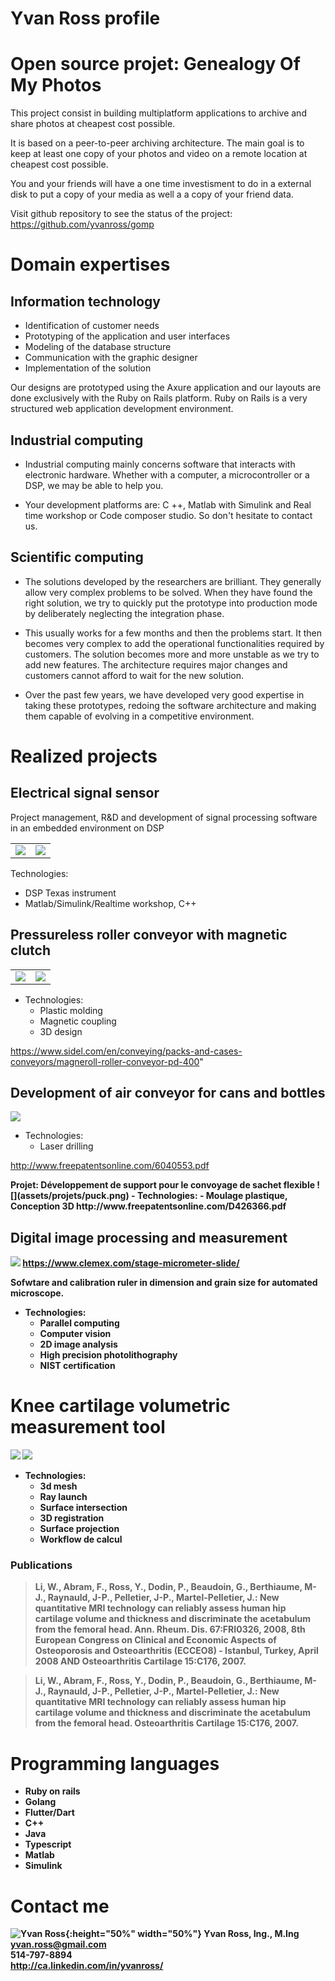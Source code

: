 # Yvan Ross profile

# **Open source projet: G**enealogy **O**f **M**y **P**hotos

This project consist in building multiplatform applications to archive and share photos at cheapest cost possible.

It is based on a peer-to-peer archiving architecture. The main goal is to keep at least one copy of your photos and video on a remote location at cheapest cost possible.   

You and your friends will have a one time investisment to do in a external disk to put a copy of your media as well a a copy of your friend data.

Visit github repository to see the status of the project: https://github.com/yvanross/gomp





# Domain expertises

## Information technology
- Identification of customer needs
- Prototyping of the application and user interfaces
- Modeling of the database structure
- Communication with the graphic designer
- Implementation of the solution
 
Our designs are prototyped using the Axure application and our layouts are done exclusively with the Ruby on Rails platform. Ruby on Rails is a very structured web application development environment.
## Industrial computing
- Industrial computing mainly concerns software that interacts with electronic hardware. Whether with a computer, a microcontroller or a DSP, we may be able to help you. 

- Your development platforms are: C ++, Matlab with Simulink and Real time workshop or Code composer studio. So don't hesitate to contact us. 
## Scientific computing
- The solutions developed by the researchers are brilliant. They generally allow very complex problems to be solved. When they have found the right solution, we try to quickly put the prototype into production mode by deliberately neglecting the integration phase. 

- This usually works for a few months and then the problems start. It then becomes very complex to add the operational functionalities required by customers. The solution becomes more and more unstable as we try to add new features. The architecture requires major changes and customers cannot afford to wait for the new solution. 

- Over the past few years, we have developed very good expertise in taking these prototypes, redoing the software architecture and making them capable of evolving in a competitive environment. 

	
# Realized projects

## Electrical signal sensor
Project management, R&D and development of signal processing software in an embedded environment on DSP

| | |
|--|--|
|![](assets/projets/nuvolt_sensor.png)  |![](assets/projets/nuvolt_panel.png)|

 Technologies:
  - DSP Texas instrument
  - Matlab/Simulink/Realtime workshop, C++ 

## Pressureless roller conveyor with magnetic clutch
| | |
|-|-|
|![](assets/projets/rouleaux.png)|![](assets/projets/convoyeur.jpg)|
 
- Technologies: 
  - Plastic molding
  - Magnetic coupling
  - 3D design
  
https://www.sidel.com/en/conveying/packs-and-cases-conveyors/magneroll-roller-conveyor-pd-400"


## Development of air conveyor for cans and bottles

![](assets/projets/bouteille.png)
- Technologies: 
  - Laser drilling
 
http://www.freepatentsonline.com/6040553.pdf


<p id='desc_puck'><b>Projet: Développement de support pour le convoyage de sachet flexible
![](assets/projets/puck.png)
- Technologies: 
  - Moulage plastique, Conception 3D
	http://www.freepatentsonline.com/D426366.pdf

## Digital image processing and measurement

![](assets/projets/regleetalonnage.gif) 
https://www.clemex.com/stage-micrometer-slide/

Sofwtare and calibration ruler in dimension and grain size for automated microscope. 

- Technologies: 
  - Parallel computing
  - Computer vision
  - 2D image analysis
  - High precision photolithography
  - NIST certification
# Knee cartilage volumetric measurement tool
![](assets/projets/genou2D.jpg) 
![](assets/projets/genou3D.gif) 
                 
- Technologies:  
  - 3d mesh
  - Ray launch 
  - Surface intersection
  - 3D registration
  - Surface projection
  - Workflow de calcul

### Publications
> Li, W., Abram, F., Ross, Y., Dodin, P., Beaudoin, G., Berthiaume, M-J., Raynauld, J-P., Pelletier, J-P., Martel-Pelletier, J.: New quantitative MRI technology can reliably assess human hip cartilage volume and thickness and discriminate the acetabulum from the femoral head. Ann. Rheum. Dis. 67:FRI0326, 2008, 8th European Congress on Clinical and Economic Aspects of Osteoporosis and Osteoarthritis (ECCEO8) - Istanbul, Turkey, April 2008 AND Osteoarthritis Cartilage 15:C176, 2007.

> Li, W., Abram, F., Ross, Y., Dodin, P., Beaudoin, G., Berthiaume, M-J., Raynauld, J-P., Pelletier, J-P., Martel-Pelletier, J.: New quantitative MRI technology can reliably assess human hip cartilage volume and thickness and discriminate the acetabulum from the femoral head. Osteoarthritis Cartilage 15:C176, 2007.

# Programming languages
- Ruby on rails
- Golang
- Flutter/Dart
- C++
- Java
- Typescript
- Matlab
- Simulink

# Contact me
![Yvan Ross](assets/contacts/yvan.jpg){:height="50%" width="50%"}
Yvan Ross, Ing., M.Ing<br/>
yvan.ross@gmail.com<br/>
514-797-8894<br/>
http://ca.linkedin.com/in/yvanross/<br/>

	
	